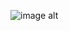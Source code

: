 ![image alt](https://github.com/XANN6IX/xann6ix/blob/c0d36d2431e48e0c43efd12440cc953746527ff8/7049785E-69FF-498D-95CF-B6D97886A499.gif)
